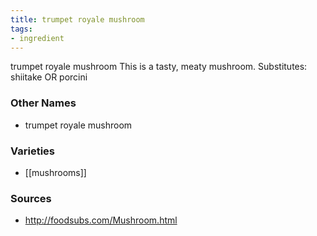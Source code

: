 ```yaml
---
title: trumpet royale mushroom
tags:
- ingredient
---
```

trumpet royale mushroom This is a tasty, meaty mushroom. Substitutes: shiitake OR porcini

### Other Names

* trumpet royale mushroom

### Varieties

* [[mushrooms]]

### Sources
* http://foodsubs.com/Mushroom.html
